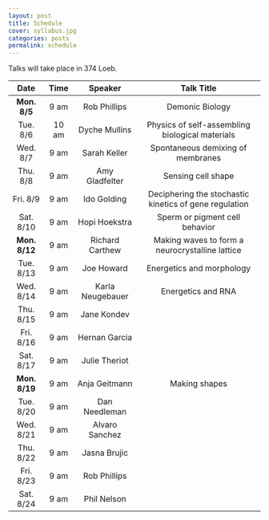 ```yaml
---
layout: post
title: Schedule
cover: syllabus.jpg
categories: posts
permalink: schedule
---
```

Talks will take place in 374 Loeb.

| Date | Time | Speaker | Talk Title |
| :--: | :--: | :--: | :--: |
|**Mon. 8/5**| 9 am | Rob Phillips | Demonic Biology |
|Tue. 8/6| 10 am | Dyche Mullins	| Physics of self-assembling biological materials |
|Wed. 8/7| 9 am | Sarah Keller | Spontaneous demixing of membranes |
|Thu. 8/8| 9 am | Amy Gladfelter | Sensing cell shape |
|Fri. 8/9| 9 am | Ido Golding | Deciphering the stochastic kinetics of gene regulation |
|Sat. 8/10| 9 am | Hopi Hoekstra | Sperm or pigment cell behavior |
|**Mon. 8/12**| 9 am | Richard Carthew	| Making waves to form a neurocrystalline lattice |
|Tue. 8/13| 9 am | Joe Howard | Energetics and morphology |
|Wed. 8/14| 9 am | Karla Neugebauer | Energetics and RNA |
|Thu. 8/15| 9 am | Jane Kondev	|  |
|Fri. 8/16| 9 am | Hernan Garcia |  |
|Sat. 8/17| 9 am | Julie Theriot	|  |
|**Mon. 8/19**| 9 am | Anja Geitmann	| Making shapes |
|Tue. 8/20| 9 am | Dan Needleman |  |
|Wed. 8/21| 9 am | Alvaro Sanchez |  |
|Thu. 8/22| 9 am | Jasna Brujic |  |
|Fri. 8/23| 9 am | Rob Phillips |  |
|Sat. 8/24| 9 am | Phil Nelson |  |
